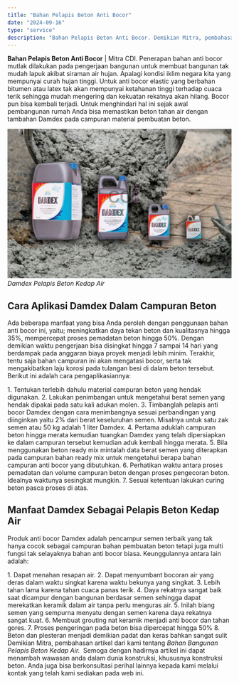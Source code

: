 ```yaml
---
title: "Bahan Pelapis Beton Anti Bocor"
date: "2024-09-16"
type: "service"
description: "Bahan Pelapis Beton Anti Bocor. Demikian Mitra, pembahasan artikel dari kami tentang _Bahan Bangunan Pelapis Beton Kedap Air._  Semoga dengan hadirnya artik..."
---
```


**Bahan Pelapis Beton Anti Bocor** | Mitra CDI. Penerapan bahan anti bocor mutlak dilakukan pada pengerjaan bangunan untuk membuat bangunan tak mudah lapuk akibat siraman air hujan. Apalagi kondisi iklim negara kita yang mempunyai curah hujan tinggi. Untuk anti bocor elastic yang berbahan bitumen atau latex tak akan mempunyai ketahanan tinggi terhadap cuaca terik sehingga mudah mengering dan kekuatan rekatnya akan hilang. Bocor pun bisa kembali terjadi. Untuk menghindari hal ini sejak awal pembangunan rumah Anda bisa memastikan beton tahan air dengan tambahan Damdex pada campuran material pembuatan beton.

![Damdex Pelapis Beton Kedap Air](/images/blog/pelapis-beton-damdex.jpg)
*Damdex Pelapis Beton Kedap Air*

 ## Cara Aplikasi Damdex Dalam Campuran Beton
    
Ada beberapa manfaat yang bisa Anda peroleh dengan penggunaan bahan anti bocor ini, yaitu; meningkatkan daya tekan beton dan kualitasnya hingga 35%, mempercepat proses pemadatan beton hingga 50%. Dengan demikian waktu pengerjaan bisa disingkat hingga 7 sampai 14 hari yang berdampak pada anggaran biaya proyek menjadi lebih minim. Terakhir, tentu saja bahan campuran ini akan mengatasi bocor, serta tak mengakibatkan laju korosi pada tulangan besi di dalam beton tersebut. Berikut ini adalah cara pengaplikasiannya:

1\. Tentukan terlebih dahulu material campuran beton yang hendak digunakan.
2\. Lakukan penimbangan untuk mengetahui berat semen yang hendak dipakai pada satu kali adukan molen.
3\. Timbanglah pelapis anti bocor Damdex dengan cara menimbangnya sesuai perbandingan yang diinginkan yaitu 2% dari berat keseluruhan semen. Misalnya untuk satu zak semen atau 50 kg adalah 1 liter Damdex.
4\. Pertama aduklah campuran beton hingga merata kemudian tuangkan Damdex yang telah dipersiapkan ke dalam campuran tersebut kemudian aduk kembali hingga merata.
5\. Bila menggunakan beton ready mix mintalah data berat semen yang diterapkan pada campuran bahan ready mix untuk mengetahui berapa bahan campuran anti bocor yang dibutuhkan.
6\. Perhatikan waktu antara proses pemadatan dan volume campuran beton dengan proses pengecoran beton. Idealnya waktunya sesingkat mungkin.
7\. Sesuai ketentuan lakukan curing beton pasca proses di atas.

 ## Manfaat Damdex Sebagai Pelapis Beton Kedap Air
    
Produk anti bocor Damdex adalah pencampur semen terbaik yang tak hanya cocok sebagai campuran bahan pembuatan beton tetapi juga multi fungsi tak selayaknya bahan anti bocor biasa. Keunggulannya antara lain adalah:

1\. Dapat menahan resapan air.
2\. Dapat menyumbant bocoran air yang deras dalam waktu singkat karena waktu bekunya yang singkat.
3\. Lebih tahan lama karena tahan cuaca panas terik.
4\. Daya rekatnya sangat baik saat dicampur dengan bangunan berdasar semen sehingga dapat merekatkan keramik dalam air tanpa perlu menguras air.
5\. Inilah biang semen yang sempurna menyatu dengan semen karena daya rekatnya sangat kuat.
6\. Membuat grouting nat keramik menjadi anti bocor dan tahan gores.
7\. Proses pengeringan pada beton bisa dipercepat hingga 50%
8\. Beton dan plesteran menjadi demikian padat dan keras bahkan sangat sulit
Demikian Mitra, pembahasan artikel dari kami tentang _Bahan Bangunan Pelapis Beton Kedap Air._  Semoga dengan hadirnya artikel ini dapat menambah wawasan anda dalam dunia konstruksi, khususnya konstruksi beton. Anda juga bisa berkonsultasi perihal lainnya kepada kami melalui kontak yang telah kami sediakan pada web ini.
